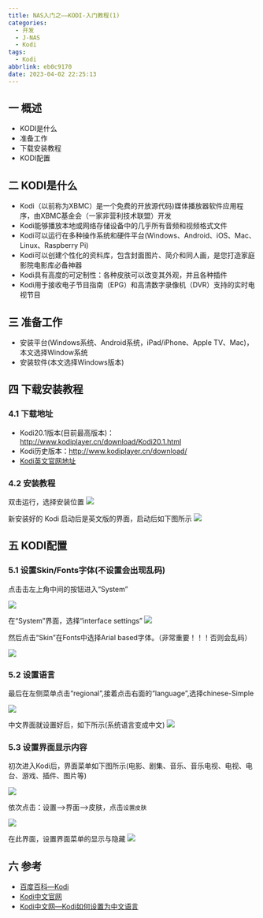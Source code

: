 ```yaml
---
title: NAS入门之——KODI-入门教程(1)
categories:
  - 开发
  - J-NAS
  - Kodi
tags:
  - Kodi
abbrlink: eb0c9170
date: 2023-04-02 22:25:13
---
```

## 一 概述

* KODI是什么
* 准备工作
* 下载安装教程
* KODI配置

<!--more-->

## 二 KODI是什么

* Kodi（以前称为XBMC）是一个免费的开放源代码)媒体播放器软件应用程序，由XBMC基金会（一家非营利技术联盟）开发
* Kodi能够播放本地或网络存储设备中的几乎所有音频和视频格式文件
* Kodi可以运行在多种操作系统和硬件平台(Windows、Android、iOS、Mac、Linux、Raspberry Pi)
* Kodi可以创建个性化的资料库，包含封面图片、简介和同人画，是您打造家庭影院电影库必备神器
* Kodi具有高度的可定制性：各种皮肤可以改变其外观，并且各种插件
* Kodi用于接收电子节目指南（EPG）和高清数字录像机（DVR）支持的实时电视节目

## 三 准备工作

* 安装平台(Windows系统、Android系统，iPad/iPhone、Apple TV、Mac)，本文选择Window系统
* 安装软件(本文选择Windows版本)

## 四 下载安装教程

### 4.1 下载地址

* Kodi20.1版本(目前最高版本)：http://www.kodiplayer.cn/download/Kodi20.1.html
* Kodi历史版本：http://www.kodiplayer.cn/download/
* [Kodi英文官网地址](https://kodi.tv/download/)

### 4.2 安装教程

双击运行，选择安装位置
![][1]

新安装好的 Kodi 启动后是英文版的界面，启动后如下图所示
![][2]

## 五 KODI配置

### 5.1 设置Skin/Fonts字体(不设置会出现乱码)

点击击左上角中间的按钮进入“System”

![][3]

在“System”界面，选择“interface settings”
![][4]

然后点击“Skin”在Fonts中选择Arial based字体。（非常重要！！！否则会乱码）

![][5]

### 5.2 设置语言

最后在左侧菜单点击“regional”,接着点击右面的“language”,选择chinese-Simple

![][5]

中文界面就设置好后，如下所示(系统语言变成中文)
![][6]

### 5.3 设置界面显示内容

初次进入Kodi后，界面菜单如下图所示(电影、剧集、音乐、音乐电视、电视、电台、游戏、插件、图片等)

![][8]

依次点击：设置——>界面——>皮肤，点击`设置皮肤`

![][9]

在此界面，设置界面菜单的显示与隐藏
![][10]

## 六 参考

* [百度百科—Kodi](https://baike.baidu.com/item/Kodi/22721123)
* [Kodi中文官网](http://www.kodiplayer.cn/)
* [Kodi中文网—Kodi如何设置为中文语言](http://www.kodiplayer.cn/course/2864.html)



[1]:https://cdn.staticaly.com/gh/PGzxc/CDN/master/blog-nas/nas-kodi-1-install.png
[2]:https://cdn.staticaly.com/gh/PGzxc/CDN/master/blog-nas/nas-kodi-1-install-finish.png
[3]:https://cdn.staticaly.com/gh/PGzxc/CDN/master/blog-nas/nas-kodi-1-set-skin-click.png
[4]:https://cdn.staticaly.com/gh/PGzxc/CDN/master/blog-nas/nas-kodi-1-set-skin-interface.png
[5]:https://cdn.staticaly.com/gh/PGzxc/CDN/master/blog-nas/nas-kodi-1-set-skin-fonts-arial.png
[6]:https://cdn.staticaly.com/gh/PGzxc/CDN/master/blog-nas/nas-kodi-1-set-language-chinese.png
[7]:https://cdn.staticaly.com/gh/PGzxc/CDN/master/blog-nas/nas-kodi-1-set-language-finish.png
[8]:https://cdn.staticaly.com/gh/PGzxc/CDN/master/blog-nas/nas-kodi-1-home-view-default.png
[9]:https://cdn.staticaly.com/gh/PGzxc/CDN/master/blog-nas/nas-kodi-1-home-view-set-skin.png
[10]:https://cdn.staticaly.com/gh/PGzxc/CDN/master/blog-nas/nas-kodi-1-home-view-set-show.png